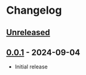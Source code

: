 # Changelog

## [Unreleased][unreleased]

## [0.0.1][] - 2024-09-04

- Initial release

[unreleased]: https://github.com/metarhia/metabot/compare/v0.0.1....HEAD
[0.0.1]: https://github.com/metabot/common/releases/tag/v0.0.1
